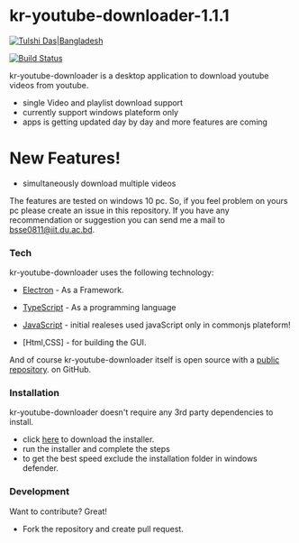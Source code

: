 # kr-youtube-downloader-1.1.1

[![Tulshi Das|Bangladesh](https://raw.githubusercontent.com/TulshiDas39/kr-youtube-downloader/master/icon.ico)](https://github.com/TulshiDas39/kr-youtube-downloader)

[![Build Status](https://travis-ci.org/joemccann/dillinger.svg?branch=master)](https://travis-ci.org/joemccann/dillinger)

kr-youtube-downloader is a desktop application to download youtube videos from youtube.

  - single Video and playlist download support
  - currently support windows plateform only
  - apps is getting updated day by day and more features are coming

# New Features!

  - simultaneously download multiple videos

The features are tested on windows 10 pc. So, if you feel problem on yours pc please create an issue in this repository. If you have any recommendation or suggestion you can send me a mail to bsse0811@iit.du.ac.bd.

### Tech

kr-youtube-downloader uses the following technology:
* [Electron](https://electronjs.org/) - As a Framework.
* [TypeScript](https://www.typescriptlang.org/index.html) - As a programming language
* [JavaScript](https://developer.mozilla.org/en-US/docs/Web/JavaScript) - initial realeses used javaScript only in commonjs plateform!

* [Html,CSS] - for building the GUI.


And of course kr-youtube-downloader itself is open source with a [public repository](https://github.com/TulshiDas39/kr-youtube-downloader).
 on GitHub.

### Installation

kr-youtube-downloader doesn't require any 3rd party dependencies to install.
 - click [here](https://github.com/TulshiDas39/kr-youtube-downloader/releases/download/v1.1.1/kr-youtube-downloader.Setup.1.1.0.exe) to download the installer.
 - run the installer and complete the steps
 - to get the best speed exclude the installation folder in windows defender.

### Development

Want to contribute? Great!

 - Fork the repository and create pull request.

